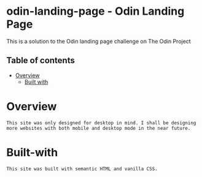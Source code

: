 # odin-landing-page - Odin Landing Page

This is a solution to the Odin landing page challenge on The Odin Project

## Table of contents

- [Overview](#overview)
    - [Built with](#Built-with)


# Overview
    This site was only designed for desktop in mind. I shall be designing more websites with both mobile and desktop mode in the near future.

# Built-with
    This site was built with semantic HTML and vanilla CSS. 